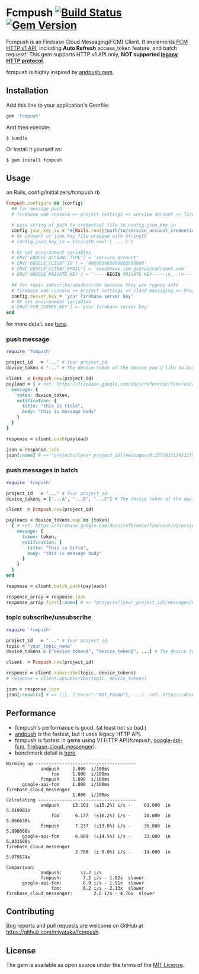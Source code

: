 # Fcmpush [![Build Status](https://travis-ci.org/miyataka/fcmpush.svg?branch=master)](https://travis-ci.org/miyataka/fcmpush) [![Gem Version](https://badge.fury.io/rb/fcmpush.svg)](https://badge.fury.io/rb/fcmpush)

Fcmpush is an Firebase Cloud Messaging(FCM) Client. It implements [FCM HTTP v1 API](https://firebase.google.com/docs/reference/fcm/rest/v1/projects.messages), including **Auto Refresh** access_token feature, and batch request!!
This gem supports HTTP v1 API only, **NOT supported [legacy HTTP protocol](https://firebase.google.com/docs/cloud-messaging/http-server-ref)**.

fcmpush is highly inspired by [andpush gem](https://github.com/yuki24/andpush).

## Installation

Add this line to your application's Gemfile:

```ruby
gem 'fcmpush'
```

And then execute:

    $ bundle

Or install it yourself as:

    $ gem install fcmpush

## Usage

on Rails, config/initializers/fcmpush.rb
```ruby
Fcmpush.configure do |config|
  ## for message push
  # firebase web console => project settings => service account => firebase admin sdk => generate new private key

  # pass string of path to credential file to config.json_key_io
  config.json_key_io = "#{Rails.root}/path/to/service_account_credentials.json"
  # Or content of json key file wrapped with StringIO
  # config.json_key_io = StringIO.new('{ ... }')

  # Or set environment variables
  # ENV['GOOGLE_ACCOUNT_TYPE'] = 'service_account'
  # ENV['GOOGLE_CLIENT_ID'] = '000000000000000000000'
  # ENV['GOOGLE_CLIENT_EMAIL'] = 'xxxx@xxxx.iam.gserviceaccount.com'
  # ENV['GOOGLE_PRIVATE_KEY'] = '-----BEGIN PRIVATE KEY-----\n...\n-----END PRIVATE KEY-----\n\'

  ## for topic subscribe/unsubscribe because they use regacy auth
  # firebase web console => project settings => cloud messaging => Project credentials => Server key
  config.server_key = 'your firebase server key'
  # Or set environment variables
  # ENV['FCM_SERVER_KEY'] = 'your firebase server key'
end
```

for more detail. see [here](https://github.com/googleapis/google-auth-library-ruby#example-service-account).

### push message
```ruby
require 'fcmpush'

project_id   = "..." # Your project_id
device_token = "..." # The device token of the device you'd like to push a message to

client  = Fcmpush.new(project_id)
payload = { # ref. https://firebase.google.com/docs/reference/fcm/rest/v1/projects.messages
  message: {
    token: device_token,
    notification: {
      title: "this is title",
      body: "this is message body"
    }
  }
}

response = client.push(payload)

json = response.json
json[:name] # => "projects/[your_project_id]/messages/0:1571037134532751%31bd1c9631bd1c96"
```

### push messages in batch
```ruby
require 'fcmpush'

project_id   = "..." # Your project_id
device_tokens = ["...A", "...B", "...C"] # The device token of the device you'd like to push a message to

client  = Fcmpush.new(project_id)

payloads = device_tokens.map do |token|
  { # ref. https://firebase.google.com/docs/reference/fcm/rest/v1/projects.messages
    message: {
      token: token,
      notification: {
        title: "this is title",
        body: "this is message body"
      }
    }
  }
end

response = client.batch_push(payloads)

response_array = response.json
response_array.first[:name] # => "projects/[your_project_id]/messages/0:1571037134532751%31bd1c9631bd1c96"
```

### topic subscribe/unsubscribe
```ruby
require 'fcmpush'

project_id   = "..." # Your project_id
topic = "your_topic_name"
device_tokens = ["device_tokenA", "device_tokenB", ...] # The device tokens of the device you'd like to subscribe

client  = Fcmpush.new(project_id)

response = client.subscribe(topic, device_tokens)
# response = client.unsubscribe(topic, device_tokens)

json = response.json
json[:results] # => [{}, {"error":"NOT_FOUND"}, ...]  ref. https://developers.google.com/instance-id/reference/server#example_result_3
```

## Performance
- fcmpush's performance is good. (at least not so bad.)
- [andpush](https://github.com/yuki24/andpush) is the fastest, but it uses legacy HTTP API.
- fcmpush is fastest in gems using V1 HTTP API(fcmpush, [google-api-fcm](https://github.com/oniksfly/google-api-fcm), [firebase_cloud_messenger](https://github.com/vincedevendra/firebase_cloud_messenger)).
- benchmark detail is [here](https://gist.github.com/miyataka/8787021724ee7dc5cecea88913f3af8c).
```
Warming up --------------------------------------
             andpush     1.000  i/100ms
                 fcm     1.000  i/100ms
             fcmpush     1.000  i/100ms
      google-api-fcm     1.000  i/100ms
firebase_cloud_messenger
                         1.000  i/100ms
Calculating -------------------------------------
             andpush     13.161  (±15.2%) i/s -     63.000  in   5.010981s
                 fcm      6.177  (±16.2%) i/s -     30.000  in   5.066638s
             fcmpush      7.237  (±13.8%) i/s -     36.000  in   5.098668s
      google-api-fcm      6.889  (±14.5%) i/s -     33.000  in   5.031508s
firebase_cloud_messenger
                          2.766  (± 0.0%) i/s -     14.000  in   5.079574s

Comparison:
             andpush:       13.2 i/s
             fcmpush:        7.2 i/s - 1.82x  slower
      google-api-fcm:        6.9 i/s - 1.91x  slower
                 fcm:        6.2 i/s - 2.13x  slower
firebase_cloud_messenger:        2.8 i/s - 4.76x  slower
```

## Contributing

Bug reports and pull requests are welcome on GitHub at https://github.com/miyataka/fcmpush.

## License

The gem is available as open source under the terms of the [MIT License](https://opensource.org/licenses/MIT).
